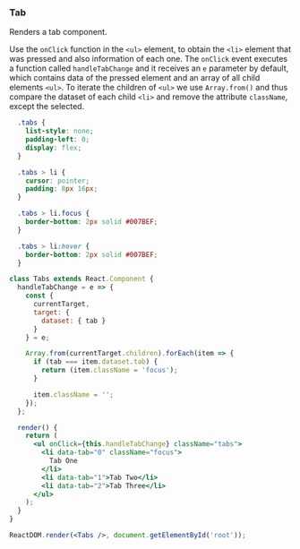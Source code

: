### Tab

Renders a tab component.

Use the `onClick` function in the `<ul>` element, to obtain the `<li>` element that was pressed and also information of each one.
The `onClick` event executes a function called `handleTabChange` and it receives an `e` parameter by default, which contains data of the pressed element and an array of all child elements `<ul>`.
To iterate the children of `<ul>` we use `Array.from()` and thus compare the dataset of each child `<li>` and remove the attribute `className`, except the selected.

```css
  .tabs {
    list-style: none;
    padding-left: 0;
    display: flex;
  }

  .tabs > li {
    cursor: pointer;
    padding: 8px 16px;
  }

  .tabs > li.focus {
    border-bottom: 2px solid #007BEF;
  }

  .tabs > li:hover {
    border-bottom: 2px solid #007BEF;
  }
```

```jsx
class Tabs extends React.Component {
  handleTabChange = e => {
    const {
      currentTarget,
      target: {
        dataset: { tab }
      }
    } = e;

    Array.from(currentTarget.children).forEach(item => {
      if (tab === item.dataset.tab) {
        return (item.className = 'focus');
      }

      item.className = '';
    });
  };

  render() {
    return (
      <ul onClick={this.handleTabChange} className="tabs">
        <li data-tab="0" className="focus">
          Tab One
        </li>
        <li data-tab="1">Tab Two</li>
        <li data-tab="2">Tab Three</li>
      </ul>
    );
  }
}
```

```jsx
ReactDOM.render(<Tabs />, document.getElementById('root'));
```